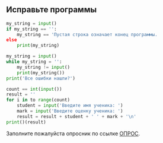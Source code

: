 Исправьте программы
---

```python runnable
my_string = input()
if my_string == '':
    my_string == 'Пустая строка означает конец программы.
else
    print(my_string)
```

```python runnable
my_string = input()
while my_string = '':
    my_string != input()
    print(my_string())
print('Все ошибки нашли?')
```

```python runnable
count == int(input())
result = ''
for i in to range(count)
    student = input('Введите имя ученика: ')
    mark = input('Введите оценку ученика: ')
    result = result + student + ' ' + mark + '\n'
print()(result)
```

Заполните пожалуйста опросник по ссылке [ОПРОС](https://forms.yandex.ru/u/659911ad505690da70855305/).

